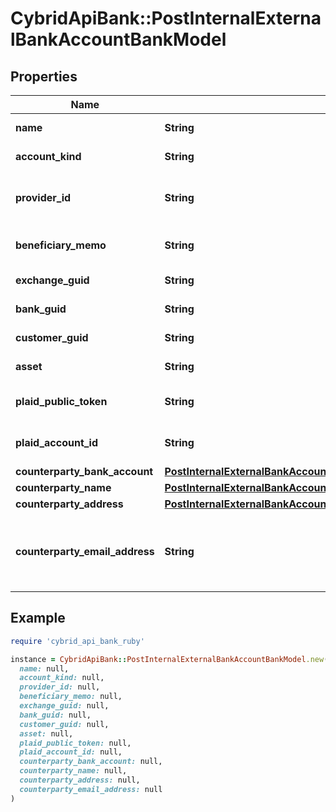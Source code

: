 # CybridApiBank::PostInternalExternalBankAccountBankModel

## Properties

| Name | Type | Description | Notes |
| ---- | ---- | ----------- | ----- |
| **name** | **String** | The name of the account. |  |
| **account_kind** | **String** | The account type |  |
| **provider_id** | **String** | The id of the account at the third-party provider. | [optional] |
| **beneficiary_memo** | **String** | The memo to send to the counterparty. | [optional] |
| **exchange_guid** | **String** | The exchange identifier. | [optional] |
| **bank_guid** | **String** | The bank identifier. | [optional] |
| **customer_guid** | **String** | The customer identifier. | [optional] |
| **asset** | **String** | The asset code. |  |
| **plaid_public_token** | **String** | The public token for the account. | [optional] |
| **plaid_account_id** | **String** | The account identifier in plaid. | [optional] |
| **counterparty_bank_account** | [**PostInternalExternalBankAccountCounterpartyBankAccountBankModel**](PostInternalExternalBankAccountCounterpartyBankAccountBankModel.md) |  | [optional] |
| **counterparty_name** | [**PostInternalExternalBankAccountCounterpartyNameBankModel**](PostInternalExternalBankAccountCounterpartyNameBankModel.md) |  | [optional] |
| **counterparty_address** | [**PostInternalExternalBankAccountCounterpartyAddressBankModel**](PostInternalExternalBankAccountCounterpartyAddressBankModel.md) |  | [optional] |
| **counterparty_email_address** | **String** | The counterparty&#39;s email address on the account (internal). | [optional] |

## Example

```ruby
require 'cybrid_api_bank_ruby'

instance = CybridApiBank::PostInternalExternalBankAccountBankModel.new(
  name: null,
  account_kind: null,
  provider_id: null,
  beneficiary_memo: null,
  exchange_guid: null,
  bank_guid: null,
  customer_guid: null,
  asset: null,
  plaid_public_token: null,
  plaid_account_id: null,
  counterparty_bank_account: null,
  counterparty_name: null,
  counterparty_address: null,
  counterparty_email_address: null
)
```


